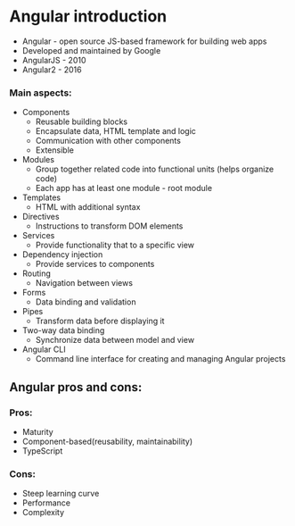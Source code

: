 # Angular introduction

- Angular - open source JS-based framework for building web apps
- Developed and maintained by Google
- AngularJS - 2010
- Angular2 - 2016

### Main aspects:
- Components
    - Reusable building blocks
    - Encapsulate data, HTML template and logic
    - Communication with other components
    - Extensible
- Modules
    - Group together related code into functional units (helps organize code)
    - Each app has at least one module - root module
- Templates
    - HTML with additional syntax
- Directives
  - Instructions to transform DOM elements
- Services
  - Provide functionality that to a specific view
- Dependency injection
  - Provide services to components
- Routing
  - Navigation between views
- Forms
  - Data binding and validation
- Pipes
  - Transform data before displaying it
- Two-way data binding
  - Synchronize data between model and view
- Angular CLI
  - Command line interface for creating and managing Angular projects

## Angular pros and cons:

### Pros:
+ Maturity
+ Component-based(reusability, maintainability)
+ TypeScript

### Cons:
- Steep learning curve
- Performance
- Complexity